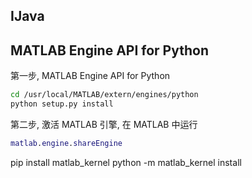 ## IJava


## MATLAB Engine API for Python
第一步, MATLAB Engine API for Python
```zsh
cd /usr/local/MATLAB/extern/engines/python
python setup.py install
```
第二步, 激活 MATLAB 引擎, 在 MATLAB 中运行
```MATLAB
matlab.engine.shareEngine
```

pip install matlab_kernel
python -m matlab_kernel install